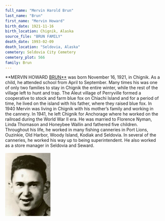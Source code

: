 ```yaml
---
full_name: "Mervin Harold Brun"
last_name: "Brun"
first_name: "Mervin Howard"
birth_date: 1921-11-16
birth_location: Chignik, Alaska
source_file: "BRUN FAMILY"
death_date: 1993-02-09
death_location: "Seldovia, Alaska"
cemetery: Seldovia City Cemetery
cemetery_plot: 566
family: Brun
---
```


**MERVIN HOWARD [BRUN**](../_families/Brun_Family.md) was born November 16, 1921, in Chignik. As a child, he
attended school from April to September. Many times his was one of only
two families to stay in Chignik the entire winter, while the rest of the
village left to hunt and trap. The Aleut village of Perryville formed a
cooperative to stock and farm blue fox on Chiachi Island and for a
period of time, he lived on the island with his father, where they
raised blue fox. In 1940 Mervin was living in Chignik with his mother’s
family and working in the cannery. In 1941, he left Chignik for
Anchorage where he worked on the railroad during the World War II era.
He was married to Florence Nyman, Linda Thomason and Honeybee Wallin and
fathered five children. Throughout his life, he worked in many fishing
canneries in Port Lions, Ouzinkie, Old Harbor, Woody Island, Kodiak and
Seldovia. In several of the canneries, he worked his way up to being
superintendent. He also worked as a store manager in Seldovia and
Seward.

![](../assets/images/BRUN%20FAMILY/media/image1.jpeg)

